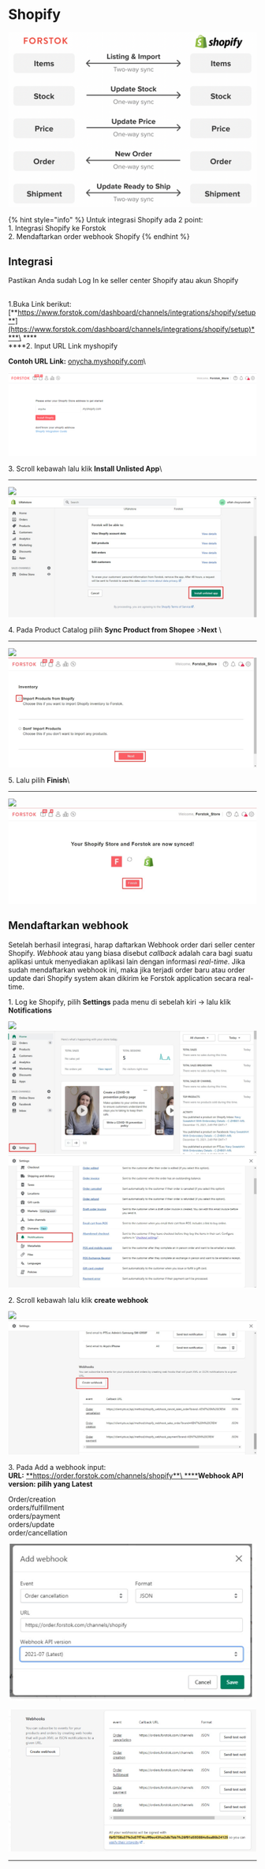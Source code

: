 # Shopify

![](../../.gitbook/assets/screen-shot-2021-05-31-at-1.16.24-pm.png)

{% hint style="info" %}
Untuk integrasi Shopify ada 2 point:\
1\. Integrasi Shopify ke Forstok\
2\. Mendaftarkan order webhook Shopify
{% endhint %}

## Integrasi

Pastikan Anda sudah Log In ke seller center Shopify atau akun Shopify

\
1.Buka Link berikut:\
[**https://www.forstok.com/dashboard/channels/integrations/shopify/setup**](https://www.forstok.com/dashboard/channels/integrations/shopify/setup)****\
****\
****2. Input URL Link myshopify

**Contoh URL Link:** [onycha.myshopify.com](http://onycha.myshopify.com)\


![](<../../.gitbook/assets/image (421).png>)

3\. Scroll kebawah lalu klik **Install Unlisted App**\
****

![](https://lh3.googleusercontent.com/0LDmdUl52d8LHByTdcj4ER3QXDRcdFbe135EQ1n5TUsOHcM\_JMgPazOT0V-x9kk2kbZi-6BXXUbanpO03yNfg-P2XK9zEkvTSXG0wafEAzj0-AO0mzzMzNDpU9sJTdOdJ-6zhzoc) ![](../../.gitbook/assets/app.jpg)



4\. Pada Product Catalog pilih **Sync Product from Shopee** >**Next** \
****

![](https://lh5.googleusercontent.com/PfgpwCJAnMk9BP7JUoqCJZnucAuoEuTdV\_gh8kr5VizBrzJ3ovX2uQnn2bUq94V8KBh2LE3B4PfQjGElC2ZPdN0kn\_t0pJ8ukJYM4O-ww2Cz3i2XRRr4we8SaUC2v37cj1-GKjEh) ![](../../.gitbook/assets/inventory.jpg)



5\. Lalu pilih **Finish**\
****

![](https://lh6.googleusercontent.com/Lp1V2183urp-JGxes8UmLg1Pc\_5Xc5RxMXXt\_QBs8Cm3t2q6hGmXjSkeB8vGDIY8mhlO3OJR1a4yPHjjK3vB0CQXvCT2m-DlXN\_m-uQCK1ixC9z9Iuxf1UTaVEFdtjioQ8-n27Ee) ![](../../.gitbook/assets/finish.jpg)

## Mendaftarkan webhook

Setelah berhasil integrasi, harap daftarkan Webhook order dari seller center Shopify. _Webhook_ atau yang biasa disebut _callback_ adalah cara bagi suatu aplikasi untuk menyediakan aplikasi lain dengan informasi _real-time_. Jika sudah mendaftarkan webhook ini, maka jika terjadi order baru atau order update dari Shopify system akan dikirim ke Forstok application secara real-time.

1\. Log ke Shopify,  pilih **Settings** pada menu di sebelah kiri → lalu klik **Notifications**

![](https://lh4.googleusercontent.com/Itpx5JfT\_B1m6D9xwiASDge6R53LmylM\_q5hg5gE1kNFCNhECP1rZ-eBUFUTDjRoKeasQB5enm1NLZrHvMltzQ0PICkV\_OolFf-5oANE9-kYhEps89VKoPiqf41BGzlXeiOh\_1\_S) ![](../../.gitbook/assets/see.jpg) ![](../../.gitbook/assets/notif.jpg)

2\. Scroll kebawah lalu klik **create webhook**

![](https://lh5.googleusercontent.com/EzAl2S-BqUVGxI3Nx0pqu5sGSS6Bnef5gshDxLYejq5YNKYljFBABsd5X4E12g5K6A7JdC2ZtIpJ4vBYsxfh57Gmta7eimJH3XGTmANpPM9-nkPT8lhtxnDXx6bVFaK72DdE-1j0) ![](../../.gitbook/assets/wee.jpg)

3\. Pada Add a webhook input:\
**URL:** [**https://order.forstok.com/channels/shopify**\
****](https://orders.forstok.com/channels)**Webhook API version: pilih yang Latest**

Order/creation\
orders/fulfillment \
orders/payment \
orders/update \
order/cancellation

![](<../../.gitbook/assets/image (400).png>)

![](<../../.gitbook/assets/image (401).png>)

****
